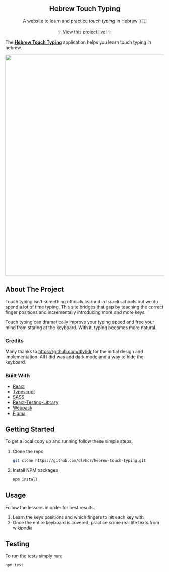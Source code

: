 <br />
<p align="center">
  <h2 align="center"><strong>Hebrew Touch Typing</strong></h2>

  <p align="center">
    A website to learn and practice <i>touch typing</i> in Hebrew 🇮🇱
    <br />
    <br />
    <a href="https://www.zemmyang.com/hebrew-touch-typing">✨ View this project live! ✨</a>
  </p>
</p>

The <strong><a href="https://www.zemmyang.com/hebrew-touch-typing">Hebrew Touch Typing</a></strong> application helps you learn
touch typing in hebrew.

<img src="./demo.gif" width="700px"></img>

## About The Project

Touch typing isn't something officialy learned in Israeli schools but we do
spend a lot of time typing. This site bridges that gap by teaching the correct
finger positions and incrementally introducing more and more keys.

Touch typing can dramatically improve your typing speed and free your mind from
staring at the keyboard. With it, typing becomes more natural.

### Credits

Many thanks to https://github.com/dlvhdr for the initial design and implementation. All I 
did was add dark mode and a way to hide the keyboard.

### Built With

- [React](https://www.reactjs.org)
- [Typescript](https://www.typescriptlang.org/)
- [SASS](https://sass-lang.com/)
- [React-Testing-Library](https://testing-library.com/)
- [Webpack](https://webpack.js.org/)
- [Figma](https://www.figma.com/)

<!-- GETTING STARTED -->

## Getting Started

To get a local copy up and running follow these simple steps.

1. Clone the repo
   ```sh
   git clone https://github.com/dlvhdr/hebrew-touch-typing.git
   ```
2. Install NPM packages
   ```sh
   npm install
   ```

## Usage

Follow the lessons in order for best results.

<ol>
  <li>Learn the keys positions and which fingers to hit each key with</li>
  <li>Once the entire keyboard is covered, practice some real life texts from wikipedia</li>
</ol>

## Testing

To run the tests simply run:

```sh
npm test
```
